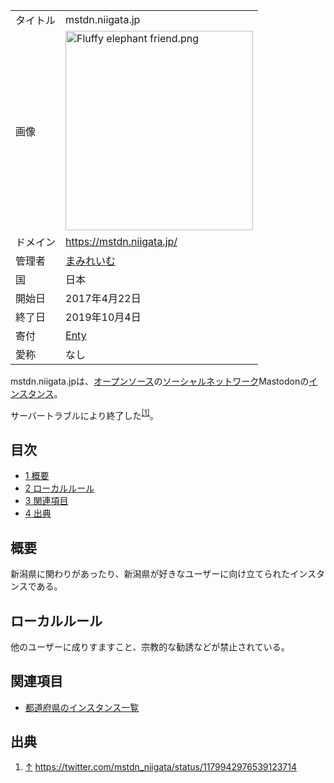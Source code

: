 <div>

|          |                                                                                                                                                                                                                                                                                                                                                                     |
|----------|---------------------------------------------------------------------------------------------------------------------------------------------------------------------------------------------------------------------------------------------------------------------------------------------------------------------------------------------------------------------|
| タイトル | mstdn.niigata.jp                                                                                                                                                                                                                                                                                                                                                    |
| 画像     | [<img src="/images/thumb/7/77/Fluffy_elephant_friend.png/300px-Fluffy_elephant_friend.png" srcset="/images/thumb/7/77/Fluffy_elephant_friend.png/450px-Fluffy_elephant_friend.png 1.5x, /images/7/77/Fluffy_elephant_friend.png 2x" width="300" height="319" alt="Fluffy elephant friend.png" />](/%E3%83%95%E3%82%A1%E3%82%A4%E3%83%AB:Fluffy_elephant_friend.png) |
| ドメイン | <a href="https://mstdn.niigata.jp/" rel="nofollow">https://mstdn.niigata.jp/</a>                                                                                                                                                                                                                                                                                    |
| 管理者   | <a href="https://mstdn.niigata.jp/@mamireimu" rel="nofollow">まみれいむ</a>                                                                                                                                                                                                                                                                                         |
| 国       | 日本                                                                                                                                                                                                                                                                                                                                                                |
| 開始日   | 2017年4月22日                                                                                                                                                                                                                                                                                                                                                       |
| 終了日   | 2019年10月4日                                                                                                                                                                                                                                                                                                                                                       |
| 寄付     | <a href="https://enty.jp/mamireimu" rel="nofollow">Enty</a>                                                                                                                                                                                                                                                                                                         |
| 愛称     | なし                                                                                                                                                                                                                                                                                                                                                                |

  
mstdn.niigata.jpは、[オープンソース](/%E3%82%AA%E3%83%BC%E3%83%97%E3%83%B3%E3%82%BD%E3%83%BC%E3%82%B9 "オープンソース")の[ソーシャルネットワーク](/%E3%82%BD%E3%83%BC%E3%82%B7%E3%83%A3%E3%83%AB%E3%83%BB%E3%83%8D%E3%83%83%E3%83%88%E3%83%AF%E3%83%BC%E3%82%AD%E3%83%B3%E3%82%B0%E3%83%BB%E3%82%B5%E3%83%BC%E3%83%93%E3%82%B9 "ソーシャル・ネットワーキング・サービス")Mastodonの[インスタンス](/%E3%82%A4%E3%83%B3%E3%82%B9%E3%82%BF%E3%83%B3%E3%82%B9 "インスタンス")。

サーバートラブルにより終了した<sup>[\[1\]](#cite_note-1)</sup>。

<div>

<div lang="ja" dir="ltr">

## 目次

</div>

-   [1 概要](#.E6.A6.82.E8.A6.81)
-   [2 ローカルルール](#.E3.83.AD.E3.83.BC.E3.82.AB.E3.83.AB.E3.83.AB.E3.83.BC.E3.83.AB)
-   [3 関連項目](#.E9.96.A2.E9.80.A3.E9.A0.85.E7.9B.AE)
-   [4 出典](#.E5.87.BA.E5.85.B8)

</div>

## 概要

新潟県に関わりがあったり、新潟県が好きなユーザーに向け立てられたインスタンスである。

## ローカルルール

他のユーザーに成りすますこと、宗教的な勧誘などが禁止されている。

## 関連項目

-   [都道府県のインスタンス一覧](/%E9%83%BD%E9%81%93%E5%BA%9C%E7%9C%8C%E3%81%AE%E3%82%A4%E3%83%B3%E3%82%B9%E3%82%BF%E3%83%B3%E3%82%B9%E4%B8%80%E8%A6%A7 "都道府県のインスタンス一覧")

## 出典

<div>

1.  [↑](#cite_ref-1) <a href="https://twitter.com/mstdn_niigata/status/1179942976539123714" rel="nofollow">https://twitter.com/mstdn_niigata/status/1179942976539123714</a>

</div>

</div>
